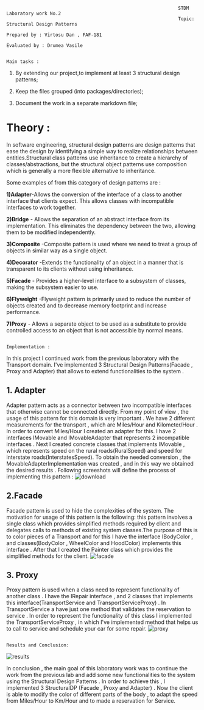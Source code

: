 
                                                                   STDM Laboratory work No.2
                                                                   Topic: Structural Design Patterns
                                                                   Prepared by : Virtosu Dan , FAF-181
                                                                   Evaluated by : Drumea Vasile 
                                                                   
                                                                        Main tasks :      
1. By extending our project,to implement at least 3 structural design patterns;

2. Keep the files grouped (into packages/directories);

3. Document the work in a separate markdown file;

#                                                                           Theory :
In software engineering, structural design patterns are design patterns that ease the design by identifying a simple way to realize relationships between entities.Structural class patterns use inheritance to create a hierarchy of classes/abstractions, but the structural object patterns use composition which is generally a more flexible alternative to inheritance.
 
Some examples of from this category of design patterns are :

**1)Adapter**-Allows the conversion of the interface of a class to another interface that clients expect. This allows classes with incompatible interfaces to work together.

**2)Bridge** -	Allows the separation of an abstract interface from its implementation. This eliminates the dependency between the two, allowing them to be modified independently.

**3)Composite** -Composite pattern is used where we need to treat a group of objects in similar way as a single object.

**4)Decorator** -Extends the functionality of an object in a manner that is transparent to its clients without using inheritance.

**5)Facade** -	Provides a higher-level interface to a subsystem of classes, making the subsystem easier to use.

**6)Flyweight** -Flyweight pattern is primarily used to reduce the number of objects created and to decrease memory footprint and increase performance.

**7)Proxy** -	Allows a separate object to be used as a substitute to provide controlled access to an object that is not accessible by normal means.

                                                                        Implementation :
In this project I continued work from the previous laboratory with the Transport domain. I've implemented 3 Structural Design Patterns(Facade , Proxy and Adapter) that allows to extend functionalities to the system .

## 1. Adapter 
Adapter pattern acts as a connector between two incompatible interfaces that otherwise cannot be connected directly. From my point of view , the usage of this pattern for this domain is very important . We have 2 different measurements for the transport , which are Miles/Hour and Kilometer/Hour . In order to convert Miles/Hour I created an adapter for this. I have 2 interfaces IMovable and IMovableAdapter that represents 2 incompatible interfaces . Next I created concrete classes that implements IMovable , which represents speed on the rural roads(RuralSpeed) and speed for interstate roads(InterstatesSpeed). To obtain the needed conversion , the MovableAdapterImplementation was created , and in this way we obtained the desired results . Following screeshots will define the process of implementing this pattern :
![download](https://user-images.githubusercontent.com/45829623/98462526-a2df2280-21bd-11eb-9a49-6bcce67a0be2.png)

## 2.Facade
Facade pattern is used to hide the complexities of the system. The motivation for usage of this pattern is the following: this pattern involves a single class which provides simplified methods required by client and delegates calls to methods of existing system classes.The purpose of this is to color pieces of a Transport and for this I have the interface IBodyColor , and classes(BodyColor , WheelColor and HoodColor) implements this interface . After that I created the Painter class which provides the simplified methods for the client.
![facade](https://user-images.githubusercontent.com/45829623/98538994-4438a800-2294-11eb-81ea-51d7267fde30.png)

## 3. Proxy 
Proxy pattern is used when a class need to represent functionality of another class . I have the IRepair interface , and 2 classes that implements this interface(TransportService and TransportServiceProxy) . In TransportService a have just one method that validates the reservation to service . In order to represent the functionality of this class I implemented the TransportServiceProxy , in which I've implemented method that helps us to call to service and schedule your car for some repair.
![proxy](https://user-images.githubusercontent.com/45829623/98539685-70085d80-2295-11eb-9725-386d664bbdf9.png)

                                                                           Results and Conclusion:
![results](https://user-images.githubusercontent.com/45829623/98540264-574c7780-2296-11eb-99ff-ade4d9f3a86e.png)

In conclusion , the main goal of this laboratory work was to continue the work from the previous lab and add some new functionalities to the system using the Structural Design Patterns . In order to achieve this , I implemented 3 StructuralDP (Facade , Proxy and Adapter) . Now the client is able to modify the color of different parts of the body , to adapt the speed from Miles/Hour to Km/Hour and to made a reservation for Service.





